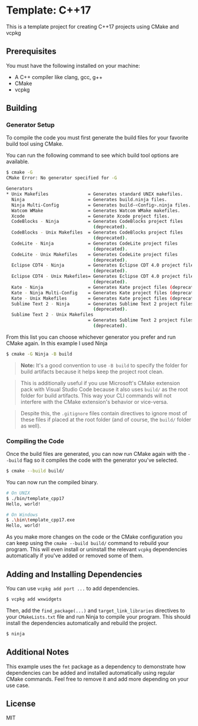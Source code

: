 # Template: C++17
This is a template project for creating C++17 projects using CMake and vcpkg

## Prerequisites
You must have the following installed on your machine:

- A C++ compiler like clang, gcc, g++
- CMake
- vcpkg

## Building
### Generator Setup
To compile the code you must first generate the build files for your favorite build tool using CMake.

You can run the following command to see which build tool options are available.
```bash
$ cmake -G
CMake Error: No generator specified for -G

Generators
* Unix Makefiles               = Generates standard UNIX makefiles.
  Ninja                        = Generates build.ninja files.
  Ninja Multi-Config           = Generates build-<Config>.ninja files.
  Watcom WMake                 = Generates Watcom WMake makefiles.
  Xcode                        = Generate Xcode project files.
  CodeBlocks - Ninja           = Generates CodeBlocks project files
                                 (deprecated).
  CodeBlocks - Unix Makefiles  = Generates CodeBlocks project files
                                 (deprecated).
  CodeLite - Ninja             = Generates CodeLite project files
                                 (deprecated).
  CodeLite - Unix Makefiles    = Generates CodeLite project files
                                 (deprecated).
  Eclipse CDT4 - Ninja         = Generates Eclipse CDT 4.0 project files
                                 (deprecated).
  Eclipse CDT4 - Unix Makefiles= Generates Eclipse CDT 4.0 project files
                                 (deprecated).
  Kate - Ninja                 = Generates Kate project files (deprecated).
  Kate - Ninja Multi-Config    = Generates Kate project files (deprecated).
  Kate - Unix Makefiles        = Generates Kate project files (deprecated).
  Sublime Text 2 - Ninja       = Generates Sublime Text 2 project files
                                 (deprecated).
  Sublime Text 2 - Unix Makefiles
                               = Generates Sublime Text 2 project files
                                 (deprecated).
```

From this list you can choose whichever generator you prefer and run CMake again. In this example I used Ninja
```bash
$ cmake -G Ninja -B build
```

> **Note:** It's a good convention to use `-B build` to specify the folder for build artifacts because it helps keep the project root clean.

> This is additionally useful if you use Microsoft's CMake extension pack with Visual Studio Code because it also uses `build/` as the root folder for build artifacts. This way your CLI commands will not interfere with the CMake extension's behavior or vice-versa.

> Despite this, the `.gitignore` files contain directives to ignore most of these files if placed at the root folder (and of course, the `build/` folder as well).

### Compiling the Code
Once the build files are generated, you can now run CMake again with the `--build` flag so it compiles the code with the generator you've selected.

```bash
$ cmake --build build/
```

You can now run the compiled binary.

```bash
# On UNIX
$ ./bin/template_cpp17
Hello, world!

# On Windows
$ .\bin\template_cpp17.exe
Hello, world!
```

As you make more changes on the code or the CMake configuration you can keep using the `cmake --build build/` command to rebuild your program. This will even install or uninstall the relevant `vcpkg` dependencies automatically if you've added or removed some of them.

## Adding and Installing Dependencies
You can use `vcpkg add port ...` to add dependencies.

```bash
$ vcpkg add wxwidgets
```

Then, add the `find_package(...)` and `target_link_libraries` directives to your `CMakeLists.txt` file and run Ninja to compile your program. This should install the dependencies automatically and rebuild the project.

```bash
$ ninja
```

## Additional Notes
This example uses the `fmt` package as a dependency to demonstrate how dependencies can be added and installed automatically using regular CMake commands. Feel free to remove it and add more depending on your use case.

## License
MIT
